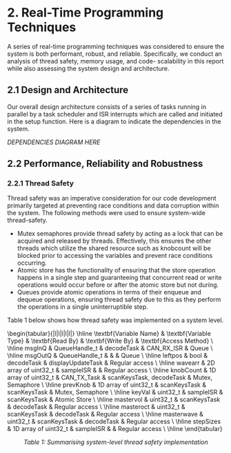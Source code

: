 # 2. Real-Time Programming Techniques

A series of real-time programming techniques was considered to ensure the system is both performant, robust, and reliable. Specifically, we conduct an analysis of thread safety, memory usage, and code- scalability in this report while also assessing the system design and architecture.     

## 2.1 Design and Architecture

Our overall design architecture consists of a series of tasks running in parallel by a task scheduler and ISR interrupts which are called and initiated in the setup function. Here is a diagram to indicate the dependencies in the system.  

<i>DEPENDENCIES DIAGRAM HERE </i>

## 2.2 Performance, Reliability and Robustness

### 2.2.1 Thread Safety

Thread safety was an imperative consideration for our code development primarily targeted at preventing race conditions and data corruption within the system. The following methods were used to ensure system-wide thread-safety.  

* Mutex semaphores provide thread safety by acting as a lock that can be acquired and released by threads. Effectively, this ensures the other threads which utilize the shared resource such as knobcount will be blocked prior to accessing the variables and prevent race conditions occurring. 
* Atomic store has the functionality of ensuring that the store operation happens in a single step and guaranteeing that concurrent read or write operations would occur before or after the atomic store but not during.   
* Queues provide atomic operations in terms of their enqueue and dequeue operations, ensuring thread safety due to this as they perform the operations in a single uninterruptible step. 

Table 1 below shows how thread safety was implemented on a system level.  

\begin{tabular}{|l|l|l|l|l|}
\hline
\textbf{Variable Name} & \textbf{Variable Type} & \textbf{Read By} & \textbf{Write By} & \textbf{Access Method} \ \hline
msgInQ & QueueHandle_t & decodeTask & CAN_RX_ISR & Queue \ \hline
msgOutQ & QueueHandle_t & & & Queue \ \hline
leftpos & bool & decodeTask & displayUpdateTask & Regular access \ \hline
wavearr & 2D array of uint32_t & sampleISR & & Regular access \ \hline
knobCount & 1D array of uint32_t & CAN_TX_Task & scanKeysTask, decodeTask & Mutex, Semaphore \ \hline
prevKnob & 1D array of uint32_t & scanKeysTask & scanKeysTask & Mutex, Semaphore \ \hline
keyVal & uint32_t & sampleISR & scanKeysTask & Atomic Store \ \hline
mastervol & uint32_t & scanKeysTask & decodeTask & Regular access \ \hline
masteroct & uint32_t & scanKeysTask & decodeTask & Regular access \ \hline
masterwave & uint32_t & scanKeysTask & decodeTask & Regular access \ \hline
stepSizes & 1D array of uint32_t & sampleISR & & Regular access \ \hline
\end{tabular}

  <p align="center">
    <em>
  Table 1: Summarising system-level thread safety implementation 
    </em>
 </p>
